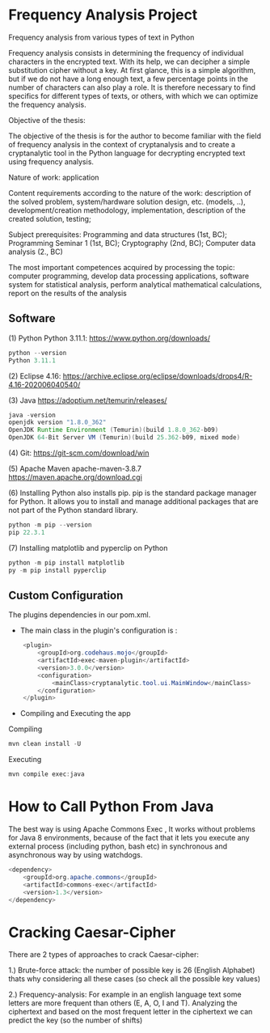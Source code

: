# Frequency Analysis Project
Frequency analysis from various types of text in Python


Frequency analysis consists in determining the frequency of individual characters in the encrypted text. With its help, we can decipher a simple substitution cipher without a key. At first glance, this is a simple algorithm, but if we do not have a long enough text, a few percentage points in the number of characters can also play a role. It is therefore necessary to find specifics for different types of texts, or others, with which we can optimize the frequency analysis.

Objective of the thesis: 

The objective of the thesis is for the author to become familiar with the field of frequency analysis in the context of cryptanalysis and to create a cryptanalytic tool in the Python language for decrypting encrypted text using frequency analysis.

Nature of work: application

Content requirements according to the nature of the work: 
description of the solved problem, 
system/hardware solution design, etc. (models, ..), 
development/creation methodology, 
implementation, 
description of the created solution, 
testing;

Subject prerequisites:
Programming and data structures (1st, BC);
Programming Seminar 1 (1st, BC);
Cryptography (2nd, BC);
Computer data analysis (2., BC)

The most important competences acquired by processing the topic:
computer programming,
develop data processing applications,
software system for statistical analysis,
perform analytical mathematical calculations,
report on the results of the analysis



## Software

(1) Python Python 3.11.1: https://www.python.org/downloads/
```java
python --version
Python 3.11.1
```
(2) Eclipse 4.16: https://archive.eclipse.org/eclipse/downloads/drops4/R-4.16-202006040540/

(3) Java https://adoptium.net/temurin/releases/<br>
```java
java -version
openjdk version "1.8.0_362"
OpenJDK Runtime Environment (Temurin)(build 1.8.0_362-b09)
OpenJDK 64-Bit Server VM (Temurin)(build 25.362-b09, mixed mode)
```
(4) Git: https://git-scm.com/download/win

(5) Apache Maven apache-maven-3.8.7<br>
https://maven.apache.org/download.cgi

(6) Installing Python also installs pip.
pip is the standard package manager for Python. It allows you to install and manage additional packages that are not part of the Python standard library.
```java
python -m pip --version
pip 22.3.1
```
(7) Installing matplotlib and pyperclip on Python
```java
python -m pip install matplotlib
py -m pip install pyperclip
```


## Custom Configuration
The plugins dependencies in our pom.xml.<br>
- The main class in the plugin's configuration is :
```java
	<plugin>
		<groupId>org.codehaus.mojo</groupId>
		<artifactId>exec-maven-plugin</artifactId>
		<version>3.0.0</version>
		<configuration>
			<mainClass>cryptanalytic.tool.ui.MainWindow</mainClass>
		</configuration>
	</plugin>
```
- Compiling and Executing the app<br>

Compiling
```java
mvn clean install -U
```
Executing
```java
mvn compile exec:java
```

# How to Call Python From Java

The best way is using Apache Commons Exec , It works without problems for Java 8 environments, because of the fact 
that it lets you execute any external process (including python, bash etc) in synchronous and asynchronous way by using watchdogs.
```java
<dependency>
    <groupId>org.apache.commons</groupId>
    <artifactId>commons-exec</artifactId>
    <version>1.3</version>
</dependency>
```

# Cracking Caesar-Cipher

There are 2 types of approaches to crack Caesar-cipher:

1.) Brute-force attack: the number of possible key is 26  (English Alphabet) thats why 
considering all these cases (so check all the possible key values)


2.) Frequency-analysis: For example in an english language text some letters are more 
frequent than others  (E, A, O, I and T). Analyzing the ciphertext and based on the most frequent letter 
in the ciphertext we can predict the key (so the number of shifts)
